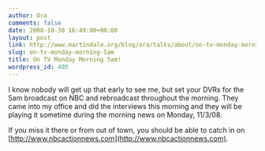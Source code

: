 ```yaml
---
author: Ora
comments: false
date: 2008-10-30 16:49:00+00:00
layout: post
link: http://www.martindale.org/blog/ora/talks/about/on-tv-monday-morning-5am
slug: on-tv-monday-morning-5am
title: On TV Monday Morning 5am!
wordpress_id: 405
---
```


I know nobody will get up that early to see me, but set your DVRs for the 5am broadcast on NBC and rebroadcast throughout the morning. They came into my office and did the interviews this morning and they will be playing it sometime during the morning news on Monday, 11/3/08.  
  
If you miss it there or from out of town, you should be able to catch in on [http://www.nbcactionnews.com](http://www.nbcactionnews.com).
